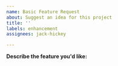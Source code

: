```yaml
---
name: Basic Feature Request
about: Suggest an idea for this project
title: ''
labels: enhancement
assignees: jack-hickey

---
```


**Describe the feature you'd like:**
